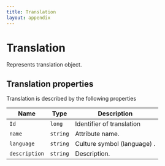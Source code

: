 ```yaml
---
title: Translation
layout: appendix
---
```


# Translation

Represents translation object.


## Translation properties

Translation is described by the following properties


Name            | Type      | Description
-----|----------|----------------------
`Id`     	        |`long`   	| Identifier of translation
`name`     			|`string`   | Attribute name.
`language`          |`string`   | Culture symbol (language) .
`description`   	|`string`   | Description.



